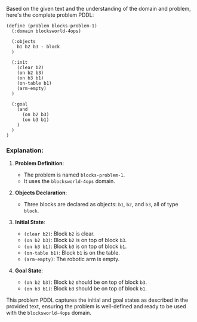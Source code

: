 Based on the given text and the understanding of the domain and problem, here's the complete problem PDDL:

```pddl
(define (problem blocks-problem-1)
  (:domain blocksworld-4ops)

  (:objects
    b1 b2 b3 - block
  )

  (:init
    (clear b2)
    (on b2 b3)
    (on b3 b1)
    (on-table b1)
    (arm-empty)
  )

  (:goal
    (and
      (on b2 b3)
      (on b3 b1)
    )
  )
)
```

### Explanation:

1. **Problem Definition**:
   - The problem is named `blocks-problem-1`.
   - It uses the `blocksworld-4ops` domain.

2. **Objects Declaration**:
   - Three blocks are declared as objects: `b1`, `b2`, and `b3`, all of type `block`.

3. **Initial State**:
   - `(clear b2)`: Block `b2` is clear.
   - `(on b2 b3)`: Block `b2` is on top of block `b3`.
   - `(on b3 b1)`: Block `b3` is on top of block `b1`.
   - `(on-table b1)`: Block `b1` is on the table.
   - `(arm-empty)`: The robotic arm is empty.

4. **Goal State**:
   - `(on b2 b3)`: Block `b2` should be on top of block `b3`.
   - `(on b3 b1)`: Block `b3` should be on top of block `b1`.

This problem PDDL captures the initial and goal states as described in the provided text, ensuring the problem is well-defined and ready to be used with the `blocksworld-4ops` domain.